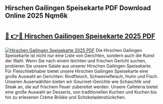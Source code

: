 ## Hirschen Gailingen Speisekarte PDF Download Online 2025 Nqm6k

# <h2><a href="http://gcdusfx.nevu.top/?p=Hirschen+Gailingen+Speisekarte">🔗 👉🔴 Hirschen Gailingen Speisekarte 2025 PDF</a></h2>

[![Hirschen Gailingen Speisekarte 2025 PDF](https://i.imgur.com/dBaPXMq.png)](http://gcdusfx.nevu.top/?p=Hirschen+Gailingen+Speisekarte)
Die Hirschen Gailingen Speisekarte ist nicht nur eine Liste von Gerichten, sondern auch die Kunst der Wahl. Wenn Sie nach einem leichten und frischen Gericht suchen, probieren Sie unsere Salate aus unserer Hirschen Gailingen Speisekarte. Für Fleischliebhaber bietet unsere Hirschen Gailingen Speisekarte eine große Auswahl an Gerichten: Rindfleisch, Schweinefleisch, Huhn und Fisch. Unseren Auserwählten bieten wir Gourmet-Gerichte wie Schaschlik und Steak an, die auf frischem Feuer zubereitet werden. Unsere Cafeteria bietet eine große Auswahl an Desserts, von traditionellen Kuchen und Kuchen bis hin zu erlesenen Crème Brûlée und Schokoladenstückchen.
